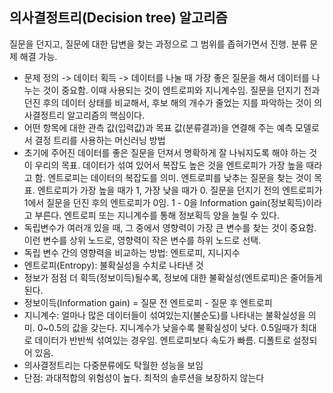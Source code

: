 ## 의사결정트리(Decision tree) 알고리즘
질문을 던지고, 질문에 대한 답변을 찾는 과정으로 그 범위를 좁혀가면서 진행. 분류 문제 해결 가능. 
- 문제 정의 -> 데이터 획득 -> 데이터를 나눌 때 가장 좋은 질문을 해서 데이터를 나누는 것이 중요함. 이때 사용되는 것이 엔트로피와 지니계수임. 질문을 던지기 전과 던진 후의 데이터 상태를 비교해서, 후보 해의 개수가 줄었는 지를 파악하는 것이 의사결정트리 알고리즘의 핵심이다.
- 어떤 항목에 대한 관측 값(입력값)과 목표 값(분류결과)을 연결해 주는 예측 모델로서 결정 트리를 사용하는 머신러닝 방법
- 초기에 주어진 데이터를 좋은 질문을 던져서 명확하게 잘 나눠지도록 해야 하는 것이 우리의 목표. 데이터가 섞여 있어서 복잡도 높은 것을 엔트로피가 가장 높을 때라고 함. 엔트로피는 데이터의 복잡도를 의미. 엔트로피를 낮추는 질문을 찾는 것이 목표. 엔트로피가 가장 높을 때가 1, 가장 낮을 때가 0. 질문을 던지기 전의 엔트로피가 1에서 질문을 던진 후의 엔트로피가 0임. 1 - 0을 Information gain(정보획득)이라고 부른다. 엔트로피 또는 지니계수를 통해 정보획득 양을 늘릴 수 있다.
- 독립변수가 여러개 있을 때, 그 중에서 영향력이 가장 큰 변수를 찾는 것이 중요함. 이런 변수를 상위 노드로, 영향력이 작은 변수를 하위 노드로 선택.
- 독립 변수 간의 영향력을 비교하는 방법: 엔트로피, 지니지수
- 엔트로피(Entropy): 불확실성을 수치로 나타낸 것
- 정보가 점점 더 획득(정보이득)될수록, 정보에 대한 불확실성(엔트로피)은 줄어들게 된다.
- 정보이득(Information gain) = 질문 전 엔트로피 - 질문 후 엔트로피
- 지니계수: 얼마나 많은 데이터들이 섞여있는지(불순도)를 나타내는 불확실성을 의미. 0~0.5의 값을 갖는다. 지니계수가 낮을수록 불확실성이 낮다. 0.5일때가 최대로 데이터가 반반씩 섞여있는 경우임. 엔트로피보다 속도가 빠름. 디폴트로 설정되어 있음.
- 의사결정트리는 다중분류에도 탁월한 성능을 보임
- 단점: 과대적합의 위험성이 높다. 최적의 솔루션을 보장하지 않는다
